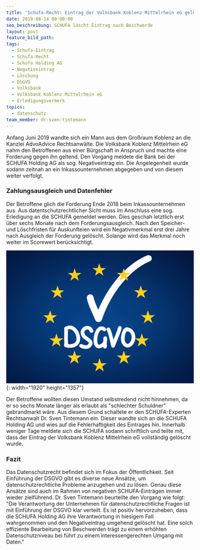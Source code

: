 ```yaml
---
title: 'Schufa-Recht: Eintrag der Volksbank Koblenz Mittelrhein eG gelöscht'
date: 2019-08-14 00:00:00
seo_beschreibung: SCHUFA löscht Eintrag nach Beschwerde
layout: post
feature_bild_path:
tags:
  - Schufa-Eintrag
  - Schufa-Recht
  - Schufa Holding AG
  - Negativeintrag
  - Löschung
  - DSGVO
  - Volksbank
  - Volksbank Koblenz Mittelrhein eG
  - Erledigungsvermerk
topics:
  - datenschutz
team_member: dr-sven-tintemann
---
```


Anfang Juni 2019 wandte sich ein Mann aus dem Gro&szlig;raum Koblenz an die Kanzlei AdvoAdvice Rechtsanw&auml;lte. Die Volksbank Koblenz Mittelrhein eG nahm den Betroffenen aus einer B&uuml;rgschaft in Anspruch und machte eine Forderung gegen ihn geltend. Den Vorgang meldete die Bank bei der SCHUFA Holding AG als sog. Negativeintrag ein. Die Angelegenheit wurde sodann zeitnah an ein Inkassounternehmen abgegeben und von diesem weiter verfolgt.&nbsp;

### Zahlungsausgleich und Datenfehler

Der Betroffene glich die Forderung Ende 2018 beim Inkassounternehmen aus. Aus datentschutzrechtlicher Sicht muss im Anschluss eine sog. Erledigung an die SCHUFA gemeldet werden. Dies geschah letztlich erst &uuml;ber sechs Monate nach dem Forderungsausgleich. Nach den Speicher- und Löschfristen f&uuml;r Auskunfteien wird ein Negativmerkmal erst drei Jahre nach Ausgleich der Forderung gelöscht. Solange wird das Merkmal noch weiter im Scorewert ber&uuml;cksichtigt.

![](/uploads/dsgvo-3446011-1920-7.jpg){: width="1920" height="1357"}

Der Betroffene wollten diesen Umstand selbstredend nicht hinnehmen, da er so sechs Monate l&auml;nger als erlaubt als "schlechter Schuldner" gebrandmarkt w&auml;re. Aus diesem Grund schaltete er den SCHUFA-Experten Rechtsanwalt Dr. Sven Tintemann ein. Dieser wandte sich an die SCHUFA Holding AG und wies auf die Fehlerhaftigkeit des Eintrages hin. Innerhalb weniger Tage meldete sich die SCHUFA sodann schriftlich und teilte mit, dass der Eintrag der Volksbank Koblenz Mittelrhein eG vollst&auml;ndig gelöscht wurde.

### Fazit

Das Datenschutzrecht befindet sich im Fokus der Öffentlichkeit. Seit Einf&uuml;hrung der DSGVO gibt es diverse neue Ans&auml;tze, um datenschutzrechtliche Probleme anzugehen und zu lösen. Genau diese Ans&auml;tze sind auch im Rahmen von negativen SCHUFA-Eintr&auml;gen immer wieder zielf&uuml;hrend. Dr. Sven Tintemann beurteilte den Vorgang wie folgt: "Die Verantwortung der Unternehmen f&uuml;r datenschutzrechtliche Fragen ist mit Einf&uuml;hrung der DSGVO klar verteilt. Es ist positiv hervorzuheben, dass die SCHUFA Holding AG ihre Verantwortung in hiesigem Fall wahrgenommen und den Negativeintrag umgehend gelöscht hat. Eine solch effiziente Bearbeitung von Beschwerden tr&auml;gt zu einem erhöhten Datenschutzniveau bei f&uuml;hrt zu einem interessengerechten Umgang mit Daten."